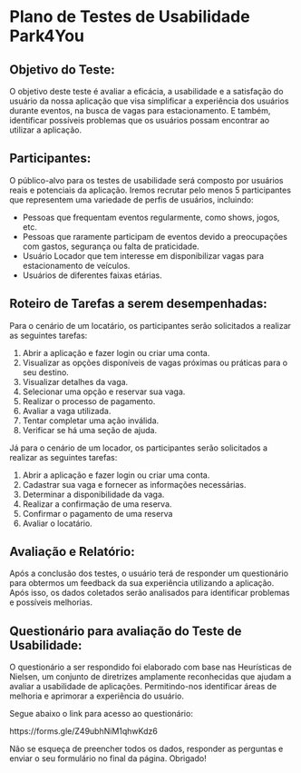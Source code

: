 # **Plano de Testes de Usabilidade Park4You**

## **Objetivo do Teste:**
O objetivo deste teste é avaliar a eficácia, a usabilidade e a satisfação do usuário da nossa aplicação que visa simplificar a experiência dos usuários durante eventos, na busca de vagas para estacionamento. E também, identificar possíveis problemas que os usuários possam encontrar ao utilizar a aplicação.


## **Participantes:**
O público-alvo para os testes de usabilidade será composto por usuários reais e potenciais da aplicação. Iremos recrutar pelo menos 5 participantes que representem uma variedade de perfis de usuários, incluindo:
* Pessoas que frequentam eventos regularmente, como shows, jogos, etc.
* Pessoas que raramente participam de eventos devido a preocupações com gastos, segurança ou falta de praticidade.
* Usuário Locador que tem interesse em disponibilizar vagas para estacionamento de veículos.
* Usuários de diferentes faixas etárias.


## **Roteiro de Tarefas a serem desempenhadas:**
Para o cenário de um locatário, os participantes serão solicitados a realizar as seguintes tarefas:
1. Abrir a aplicação e fazer login ou criar uma conta.
2. Visualizar as opções disponíveis de vagas próximas ou práticas para o seu destino.
3. Visualizar detalhes da vaga.
4. Selecionar uma opção e reservar sua vaga.
5. Realizar o processo de pagamento.
6. Avaliar a vaga utilizada.
7. Tentar completar uma ação inválida.
8. Verificar se há uma seção de ajuda.

Já para o cenário de um locador, os participantes serão solicitados a realizar as seguintes tarefas:
1.	Abrir a aplicação e fazer login ou criar uma conta.
2.	Cadastrar sua vaga e fornecer as informações necessárias.
3.	Determinar a disponibilidade da vaga.
4.	Realizar a confirmação de uma reserva.
5.	Confirmar o pagamento de uma reserva
6.	Avaliar o locatário.


## **Avaliação e Relatório:**
Após a conclusão dos testes, o usuário terá de responder um questionário para obtermos um feedback da sua experiência utilizando a aplicação. Após isso, os dados coletados serão analisados para identificar problemas e possíveis melhorias.


## **Questionário para avaliação do Teste de Usabilidade:**
O questionário a ser respondido foi elaborado com base nas Heurísticas de Nielsen, um conjunto de diretrizes amplamente reconhecidas que ajudam a avaliar a usabilidade de aplicações. Permitindo-nos identificar áreas de melhoria e aprimorar a experiência do usuário. 
<p>Segue abaixo o link para acesso ao questionário: 
<p>https://forms.gle/Z49ubhNiM1qhwKdz6
<p>Não se esqueça de preencher todos os dados, responder as perguntas e enviar o seu formulário no final da página. Obrigado!
